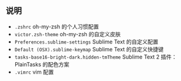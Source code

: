 ## 说明

* ```.zshrc``` oh-my-zsh 的个人习惯配置
* ```victor.zsh-theme``` oh-my-zsh 的自定义皮肤
* ```Preferences.sublime-settings``` Sublime Text 的自定义配置
* ```Default (OSX).sublime-keymap``` Sublime Text 的自定义快捷键
* ```tasks-base16-bright-dark.hidden-tmTheme``` Sublime Text 2 插件：PlainTasks 的配色方案
* ```.vimrc``` vim 配置
